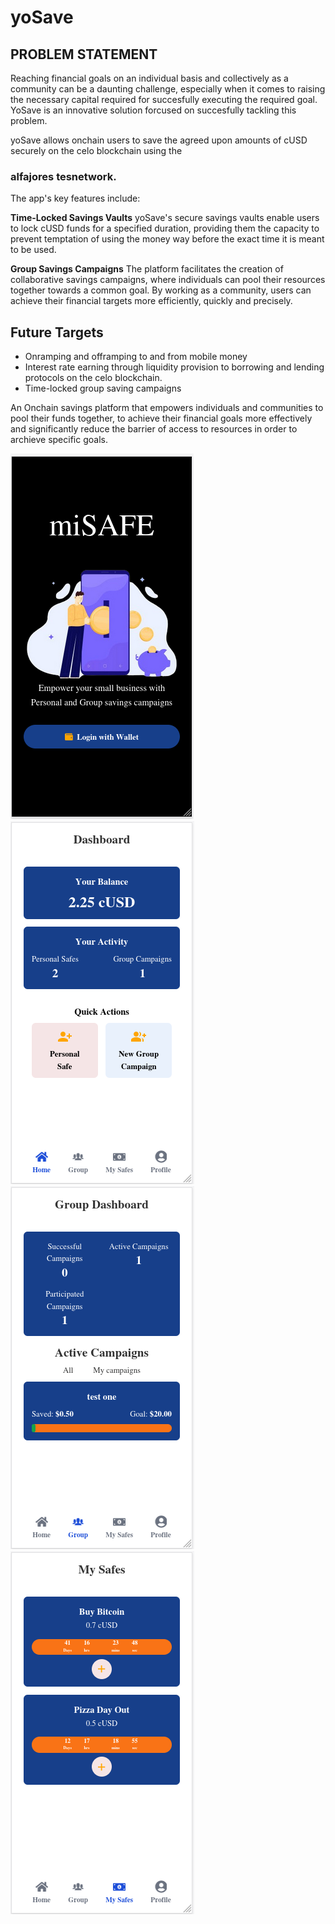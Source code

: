 # yoSave

## PROBLEM STATEMENT
Reaching financial goals on an individual basis and collectively as a community can be a daunting challenge, especially when it comes to raising the necessary capital required for succesfully executing the required goal. YoSave is an innovative solution forcused on succesfully tackling this problem.

yoSave allows onchain users to save the agreed upon amounts of  cUSD securely on the celo blockchain using the 
### alfajores tesnetwork.
The app's key features include:

**Time-Locked Savings Vaults**
yoSave's secure savings vaults enable users to lock cUSD funds for a specified duration, providing them the capacity to prevent temptation of using the money way before the exact time it is meant to be used.

**Group Savings Campaigns**
The platform facilitates the creation of collaborative savings campaigns, where individuals can pool their resources together towards a common goal. By working as a community, users can achieve their financial targets more efficiently, quickly and precisely.


## Future Targets
- Onramping and offramping to and from mobile money
- Interest rate earning through liquidity provision to borrowing and lending protocols on the celo blockchain.
- Time-locked group saving campaigns



An Onchain savings platform that empowers individuals and communities to pool their funds together, to achieve their financial goals more effectively and significantly reduce the barrier of access to resources in order to archieve specific goals.

![oo](./src/assets/homepage.png)
![oo](./src/assets/dashboard.png)
![oo](./src/assets/groupdashboard.png)
![oo](./src/assets/safepage.png)
